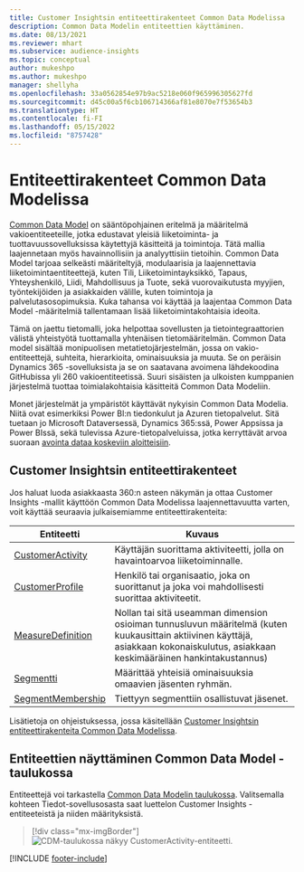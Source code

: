 ```yaml
---
title: Customer Insightsin entiteettirakenteet Common Data Modelissa
description: Common Data Modelin entiteettien käyttäminen.
ms.date: 08/13/2021
ms.reviewer: mhart
ms.subservice: audience-insights
ms.topic: conceptual
author: mukeshpo
ms.author: mukeshpo
manager: shellyha
ms.openlocfilehash: 33a0562854e97b9ac5218e060f965996305627fd
ms.sourcegitcommit: d45c00a5f6cb106714366af81e8070e7f53654b3
ms.translationtype: HT
ms.contentlocale: fi-FI
ms.lasthandoff: 05/15/2022
ms.locfileid: "8757428"
---
```

# <a name="entity-schemas-in-common-data-model"></a>Entiteettirakenteet Common Data Modelissa



[Common Data Model](/common-data-model/) on sääntöpohjainen eritelmä ja määritelmä vakioentiteeteille, jotka edustavat yleisiä liiketoiminta- ja tuottavuussovelluksissa käytettyjä käsitteitä ja toimintoja. Tätä mallia laajennetaan myös havainnollisiin ja analyyttisiin tietoihin. Common Data Model tarjoaa selkeästi määriteltyjä, modulaarisia ja laajennettavia liiketoimintaentiteettejä, kuten Tili, Liiketoimintayksikkö, Tapaus, Yhteyshenkilö, Liidi, Mahdollisuus ja Tuote, sekä vuorovaikutusta myyjien, työntekijöiden ja asiakkaiden välille, kuten toimintoja ja palvelutasosopimuksia. Kuka tahansa voi käyttää ja laajentaa Common Data Model -määritelmiä tallentamaan lisää liiketoimintakohtaisia ideoita.

Tämä on jaettu tietomalli, joka helpottaa sovellusten ja tietointegraattorien välistä yhteistyötä tuottamalla yhtenäisen tietomääritelmän. Common Data model sisältää monipuolisen metatietojärjestelmän, jossa on vakio-entiteettejä, suhteita, hierarkioita, ominaisuuksia ja muuta. Se on peräisin Dynamics 365 -sovelluksista ja se on saatavana avoimena lähdekoodina GitHubissa yli 260 vakioentiteetissä. Suuri sisäisten ja ulkoisten kumppanien järjestelmä tuottaa toimialakohtaisia käsitteitä Common Data Modeliin.

Monet järjestelmät ja ympäristöt käyttävät nykyisin Common Data Modelia. Niitä ovat esimerkiksi Power BI:n tiedonkulut ja Azuren tietopalvelut. Sitä tuetaan jo Microsoft Dataversessä, Dynamics 365:ssä, Power Appsissa ja Power BIssä, sekä tulevissa Azure-tietopalveluissa, jotka kerryttävät arvoa suoraan [avointa dataa koskeviin aloitteisiin](https://dynamics.microsoft.com/en-us/open-data-initiative/).

## <a name="customer-insights-entity-schemas"></a>Customer Insightsin entiteettirakenteet

Jos haluat luoda asiakkaasta 360:n asteen näkymän ja ottaa Customer Insights -mallit käyttöön Common Data Modelissa laajennettavuutta varten, voit käyttää seuraavia julkaisemiamme entiteettirakenteita:

| Entiteetti | Kuvaus |
|---------|---------|
|[CustomerActivity](/common-data-model/schema/core/applicationcommon/foundationcommon/crmcommon/solutions/customerinsights/customeractivity) | Käyttäjän suorittama aktiviteetti, jolla on havaintoarvoa liiketoiminnalle. |
|[CustomerProfile](/common-data-model/schema/core/applicationcommon/foundationcommon/crmcommon/solutions/customerinsights/customerprofile) | Henkilö tai organisaatio, joka on suorittanut ja joka voi mahdollisesti suorittaa aktiviteetit. |
|[MeasureDefinition](/common-data-model/schema/core/applicationcommon/foundationcommon/crmcommon/solutions/customerinsights/measuredefinition) | Nollan tai sitä useamman dimension osioiman tunnusluvun määritelmä (kuten kuukausittain aktiivinen käyttäjä, asiakkaan kokonaiskulutus, asiakkaan keskimääräinen hankintakustannus) |
|[Segmentti ](/common-data-model/schema/core/applicationcommon/foundationcommon/crmcommon/solutions/customerinsights/segment) | Määrittää yhteisiä ominaisuuksia omaavien jäsenten ryhmän. |
|[SegmentMembership](/common-data-model/schema/core/applicationcommon/foundationcommon/crmcommon/solutions/customerinsights/segmentmembership) | Tiettyyn segmenttiin osallistuvat jäsenet. |

Lisätietoja on ohjeistuksessa, jossa käsitellään [Customer Insightsin entiteettirakenteita Common Data Modelissa](/common-data-model/schema/core/applicationcommon/foundationcommon/crmcommon/solutions/customerinsights/overview).

## <a name="view-entities-using-the-common-data-model-entity-navigator"></a>Entiteettien näyttäminen Common Data Model -taulukossa

Entiteettejä voi tarkastella [Common Data Modelin taulukossa](https://microsoft.github.io/CDM/). Valitsemalla kohteen Tiedot-sovellusosasta saat luettelon Customer Insights -entiteeteistä ja niiden määrityksistä.
> [!div class="mx-imgBorder"]
> ![CDM-taulukossa näkyy CustomerActivity-entiteetti.](media/CDM-entity-navigator.png "CDM-taulukossa näkyy CustomerActivity-entiteetti")


[!INCLUDE [footer-include](includes/footer-banner.md)]
